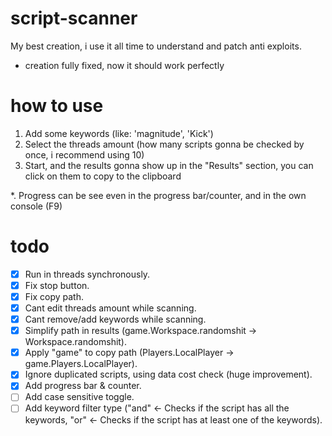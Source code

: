 # script-scanner
My best creation, i use it all time to understand and patch anti exploits.
* creation fully fixed, now it should work perfectly

# how to use
1. Add some keywords (like: 'magnitude', 'Kick')
2. Select the threads amount (how many scripts gonna be checked by once, i recommend using 10)
3. Start, and the results gonna show up in the "Results" section, you can click on them to copy to the clipboard

*. Progress can be see even in the progress bar/counter, and in the own console (F9)

# todo
- [x] Run in threads synchronously.
- [x] Fix stop button.
- [x] Fix copy path.
- [x] Cant edit threads amount while scanning.
- [x] Cant remove/add keywords while scanning.
- [x] Simplify path in results (game.Workspace.randomshit -> Workspace.randomshit).
- [x] Apply "game" to copy path (Players.LocalPlayer -> game.Players.LocalPlayer).
- [x] Ignore duplicated scripts, using data cost check (huge improvement).
- [x] Add progress bar & counter.
- [ ] Add case sensitive toggle.
- [ ] Add keyword filter type ("and" <- Checks if the script has all the keywords, "or" <- Checks if the script has at least one of the keywords).
